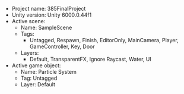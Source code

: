 <!-- UNITY CODE ASSIST INSTRUCTIONS START -->
- Project name: 385FinalProject
- Unity version: Unity 6000.0.44f1
- Active scene:
  - Name: SampleScene
  - Tags:
    - Untagged, Respawn, Finish, EditorOnly, MainCamera, Player, GameController, Key, Door
  - Layers:
    - Default, TransparentFX, Ignore Raycast, Water, UI
- Active game object:
  - Name: Particle System
  - Tag: Untagged
  - Layer: Default
<!-- UNITY CODE ASSIST INSTRUCTIONS END -->